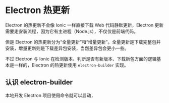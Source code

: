 # Electron 热更新

Electron 的热更新不会像 Ionic 一样直接下载 Web 代码静默更新，Electron 更新需要走安装流程，因为它有主进程（Node.js），不仅仅是前端代码。

但是 Electron 的热更新分为“全量更新”和“增量更新”。全量更新是下载完整包并安装，增量更新则是下载差异包安装，当然差异包会更小一些。

不过 Electron 与 Ionic 在检测版本、判断是否有新版本、下载新包方面的逻辑基本是一样的，Electron 的热更新使用 `electron-builder` 实现。

## 认识 electron-builder

本地开发 Electron 项目使用命令就可以启动，
